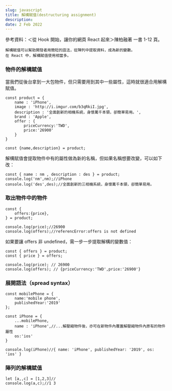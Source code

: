 ```yaml
---
slug: javascript
title: 解構賦值(destructuring assignment)
description:
date: 2 Feb 2022
---
```


參考資料：＜從 Hook 開始，讓你的網頁 React 起來＞陳柏融著 一書 1-12 頁。

    解構賦值可以幫助開發者用簡短的語法，從陣列中提取資料，成為新的變數。
    在 React 中，解構賦值使用相當多。

### 物件的解構賦值

當我們從後台拿到一大包物件，但只需要用到其中一些屬性，這時就很適合用解構賦值。

```javascript=
const product = {
    name : 'iPhone',
    image : 'http://i.imgur.com/b3qRkiI.jpg',
    description : '全面創新的相機系統，身懷萬千本領，卻簡單易用。',
    brand : 'Apple',
    offer : {
        priceCurrency:'TWD',
        price:'26900'
    }
}

const {name,description} = product;
```

解構賦值會提取物件中有的屬性做為新的名稱，但如果名稱想要改變，可以如下改：

```javascript=
const { name : nm , description : des } = product;
console.log('nm',nm);//iPhone
console.log('des',des);//全面創新的三相機系統，身懷萬千本領，卻簡單易用。
```

### 取出物件中的物件

```javascript=
const {
    offers:{price},
} = product;

console.log(price);//26900
console.log(offers);//referencError:offers is not defined
```

如果要讓 offers 非 undefined，需一步一步提取解構的變數值：

```javascript=
const { offers } = product;
const { price } = offers;

console.log(price); // 26900
console.log(offers); // {priceCurrency:'TWD',price:'26900'}
```

### 展開語法（spread syntax）

```javascript=
const mobilePhone = {
    name:'mobile phone',
    publishedYear:'2019'
};

const iPhone = {
    ...mobilePhone,
    name : 'iPhone',//...解壓縮物件後，亦可在新物件內覆蓋解壓縮物件內原有的物件屬性
    os:'ios'
}

console.log(iPhone)//{ name: 'iPhone', publishedYear: '2019', os: 'ios' }
```

### 陣列的解構賦值

```javascript=
let [a,,c] = [1,2,3]//
console.log(a,c);//1 3
```
